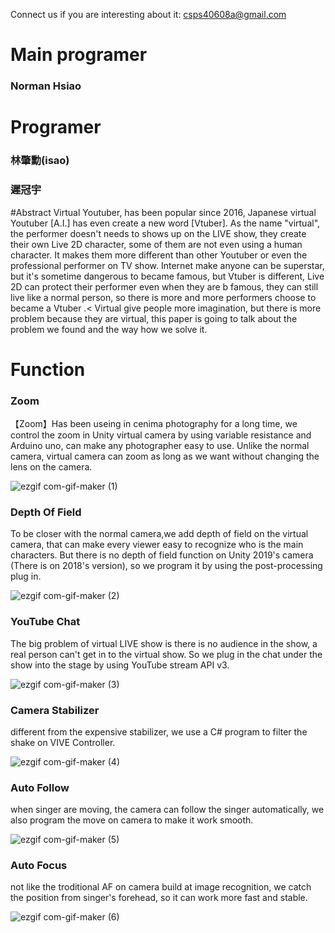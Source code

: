 Connect us if you are interesting about it:
csps40608a@gmail.com
# Main programer
### Norman Hsiao
# Programer
### 林肇勳(isao)
### 遲冠宇

#Abstract
Virtual Youtuber, has been popular since 2016, Japanese virtual Youtuber [A.I.] has even create a new word [Vtuber]. As the name "virtual", the performer doesn't needs to shows up on the LIVE show, they create their own Live 2D character, some of them are not even using a human character. It makes them more different than other Youtuber or even the professional performer on TV show. Internet make anyone can be superstar, but it's sometime dangerous to became famous, but Vtuber is different, Live 2D can protect their performer even when they are b famous, they can still live like a normal person, so there is more and more performers choose to became a Vtuber .< Virtual give people more imagination, but there is more problem because they are virtual, this paper is going to talk about the problem we found and the way how we solve it.

# Function
### Zoom
【Zoom】Has been useing in cenima photography for a long time, we control the zoom in Unity virtual camera by using variable resistance and Arduino uno, can make any photographer easy to use.
Unlike the normal camera, virtual camera can zoom as long as we want without changing the lens on the camera.

![ezgif com-gif-maker (1)](https://user-images.githubusercontent.com/42707843/113886745-80484880-97f3-11eb-92c8-768499ad3ba0.gif)
### Depth Of Field
To be closer with the normal camera,we add depth of field on the virtual camera, that can make every viewer easy to recognize who is the main characters.
But there is no depth of field function on Unity 2019's camera (There is on 2018's version), so we program it by using the post-processing plug in.

![ezgif com-gif-maker (2)](https://user-images.githubusercontent.com/42707843/113887237-e92fc080-97f3-11eb-8af0-bc5bd10c9c4a.gif)
### YouTube Chat
The big problem of virtual LIVE show is there is no audience in the show, a real person can't get in to the virtual show. So we plug in the chat under the show into the stage by using YouTube stream API v3.

![ezgif com-gif-maker (3)](https://user-images.githubusercontent.com/42707843/113887447-12e8e780-97f4-11eb-8919-aaff39ad7ce5.gif)
### Camera Stabilizer
different from the expensive stabilizer, we use a C# program to filter the shake on VIVE Controller.

![ezgif com-gif-maker (4)](https://user-images.githubusercontent.com/42707843/113887646-40ce2c00-97f4-11eb-9672-d737b5fe1804.gif)
### Auto Follow
when singer are moving, the camera can follow the singer automatically, we also program the move on camera to make it work smooth.

![ezgif com-gif-maker (5)](https://user-images.githubusercontent.com/42707843/113887911-75da7e80-97f4-11eb-91c8-d7db6fe7babb.gif)
### Auto Focus
not like the troditional AF on camera build at image recognition, we catch the position from singer's forehead, so it can work more fast and stable.

![ezgif com-gif-maker (6)](https://user-images.githubusercontent.com/42707843/113888144-a5898680-97f4-11eb-8176-a71682430105.gif)
